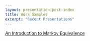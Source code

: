 ```yaml
---
layout: presentation-post-index
title: Work Samples
excerpt: "Recent Presentations"
---
```


[An Introduction to Markov Equivalence](documents/throolin_writingproject.pdf)
